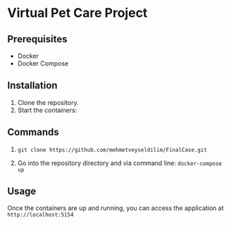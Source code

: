 # Virtual Pet Care Project


## Prerequisites

- Docker
- Docker Compose

## Installation

1. Clone the repository.
2. Start the containers:

## Commands

1) `git clone https://github.com/mehmetveyseldilim/FinalCase.git`

2) Go into the repository directory and via command line: `docker-compose up`

## Usage

Once the containers are up and running, you can access the application at `http://localhost:5154`




